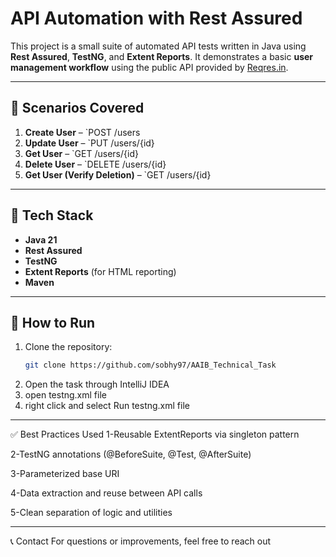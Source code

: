# API Automation with Rest Assured
This project is a small suite of automated API tests written in Java using **Rest Assured**, **TestNG**, and **Extent Reports**. It demonstrates a basic **user management workflow** using the public API provided by [Reqres.in](https://reqres.in/).

---

## 📌 Scenarios Covered

1. **Create User** – `POST /users
2. **Update User** – `PUT /users/{id}
3. **Get User** – `GET /users/{id}
4. **Delete User** – `DELETE /users/{id}
5. **Get User (Verify Deletion)** – `GET /users/{id}

---

## 🧰 Tech Stack

- **Java 21**
- **Rest Assured**
- **TestNG**
- **Extent Reports** (for HTML reporting)
- **Maven**

---

## 🚀 How to Run

1. Clone the repository:
   ```bash
   git clone https://github.com/sobhy97/AAIB_Technical_Task
2. Open the task through IntelliJ IDEA
3. open testng.xml file
4. right click and select Run testng.xml file

---

✅ Best Practices Used
1-Reusable ExtentReports via singleton pattern

2-TestNG annotations (@BeforeSuite, @Test, @AfterSuite)

3-Parameterized base URI

4-Data extraction and reuse between API calls

5-Clean separation of logic and utilities

---

📞 Contact
For questions or improvements, feel free to reach out


